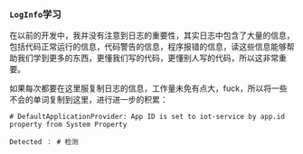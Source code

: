 ### `LogInfo`学习

在以前的开发中，我并没有注意到日志的重要性，其实日志中包含了大量的信息，包括代码正常运行的信息，代码警告的信息，程序报错的信息，读这些信息能够帮助我们学到更多的东西，更懂我们写的代码，更懂别人写的代码，所以这非常重要。

如果每次都要在这里服复制日志的信息，工作量未免有点大，fuck，所以将一些不会的单词复制到这里，进行进一步的积累：



~~~shell
# DefaultApplicationProvider: App ID is set to iot-service by app.id property from System Property

Detected ： # 检测


~~~

